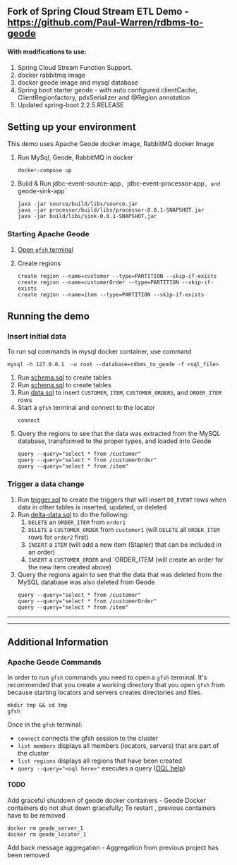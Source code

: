 ## Fork of  Spring Cloud Stream ETL Demo - https://github.com/Paul-Warren/rdbms-to-geode

#### With modifications to use:
   1. Spring Cloud Stream Function Support.
   2. docker rabbitmq image
   3. docker geode image and mysql database
   4. Spring boot starter geode - with auto configured clientCache, ClientRegionfactory, pdxSerializer and @Region annotation
   5. Updated spring-boot 2.2.5.RELEASE

## Setting up your environment
This demo uses Apache Geode docker image, RabbitMQ docker Image

1. Run MySql, Geode, RabbitMQ in docker
    ```
    docker-compose up
    ```
2. Build & Run jdbc-event-source-app`, `jdbc-event-processor-app`, and `geode-sink-app`
    ```
    java -jar source/build/libs/source.jar
    java -jar processor/build/libs/processor-0.0.1-SNAPSHOT.jar
    java -jar build/libs/sink-0.0.1-SNAPSHOT.jar
    ```
### Starting Apache Geode
1. [Open `gfsh` terminal](#apache-geode-commands)

2. Create regions
    ```
    create region --name=customer --type=PARTITION --skip-if-exists
    create region --name=customerOrder --type=PARTITION --skip-if-exists
    create region --name=item --type=PARTITION --skip-if-exists
    ```

## Running the demo
### Insert initial data
To run sql commands in mysql docker container, use command
```
mysql -h 127.0.0.1  -u root --database=rdbms_to_geode -f <sql_file>
```
1. Run [schema.sql](demo-steps/mysql/0_create_database.sql) to create tables
2. Run [schema.sql](demo-steps/mysql/1_create_schema.sql) to create tables
3. Run [data.sql](demo-steps/mysql/2_initial-data.sql) to insert `CUSTOMER`, `ITEM`, `CUSTOMER_ORDERS`, and `ORDER_ITEM` rows
4. Start a `gfsh` terminal and connect to the locator
    ```
    connect
    ```
1. Query the regions to see that the data was extracted from the MySQL database, transformed to the proper types, and 
loaded into Geode
    ```
    query --query="select * from /customer"
    query --query="select * from /customerOrder"
    query --query="select * from /item"
    ```

### Trigger a data change
1. Run [trigger.sql](demo-steps/mysql/4_create_triggers.sql) to create the triggers that will insert `DB_EVENT` rows 
when data in other tables is inserted, updated, or deleted
1. Run [delta-data.sql](demo-steps/mysql/5_update_data.sql) to do the following:
    1. `DELETE` an `ORDER_ITEM` from `order1`
    1. `DELETE` a `CUSTOMER_ORDER` from `customer1` (will `DELETE` all `ORDER_ITEM` rows for `order2` first)
    1. `INSERT` a `ITEM` (will add a new item (Stapler) that can be included in an order)
    1. `INSERT` a `CUSTOMER_ORDER` and `ORDER_ITEM (will create an order for the new item created above)
1. Query the regions again to see that the data that was deleted from the MySQL database was also deleted from Geode
    ```
    query --query="select * from /customer"
    query --query="select * from /customerOrder"
    query --query="select * from /item"
    ```
---
---

## Additional Information
### Apache Geode Commands
In order to run `gfsh` commands you need to open a `gfsh` terminal. It's recommended that you create a working 
directory that you open `gfsh` from because starting locators and servers creates directories and files.
```
mkdir tmp && cd tmp
gfsh
```

Once in the `gfsh` terminal:
- `connect` connects the gfsh session to the cluster
- `list members` displays all members (locators, servers) that are part of the cluster
- `list regions` displays all regions that have been created
- `query --query="<oql here>"` executes a query ([OQL help](http://geode.apache.org/docs/guide/13/developing/querying_basics/query_basics.html))


#### TODO
Add graceful shutdown of geode docker containers - Geode Docker containers do not shut down gracefully; To restart , previous containers  have to be removed
```
docker rm geode_server_1
docker rm geode_locator_1
```

Add back message aggregation - Aggregation from previous project has  been removed
